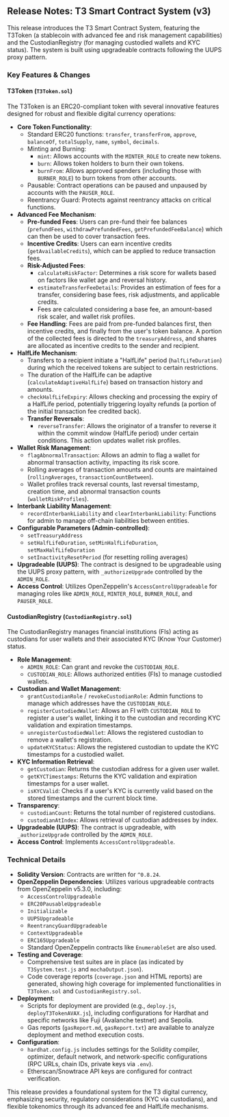 ## Release Notes: T3 Smart Contract System (v3)

This release introduces the T3 Smart Contract System, featuring the T3Token (a stablecoin with advanced fee and risk management capabilities) and the CustodianRegistry (for managing custodied wallets and KYC status). The system is built using upgradeable contracts following the UUPS proxy pattern.

### Key Features & Changes

#### T3Token (`T3Token.sol`)
The T3Token is an ERC20-compliant token with several innovative features designed for robust and flexible digital currency operations:

* **Core Token Functionality**:
    * Standard ERC20 functions: `transfer`, `transferFrom`, `approve`, `balanceOf`, `totalSupply`, `name`, `symbol`, `decimals`.
    * Minting and Burning:
        * `mint`: Allows accounts with the `MINTER_ROLE` to create new tokens.
        * `burn`: Allows token holders to burn their own tokens.
        * `burnFrom`: Allows approved spenders (including those with `BURNER_ROLE`) to burn tokens from other accounts.
    * Pausable: Contract operations can be paused and unpaused by accounts with the `PAUSER_ROLE`.
    * Reentrancy Guard: Protects against reentrancy attacks on critical functions.
* **Advanced Fee Mechanism**:
    * **Pre-funded Fees**: Users can pre-fund their fee balances (`prefundFees`, `withdrawPrefundedFees`, `getPrefundedFeeBalance`) which can then be used to cover transaction fees.
    * **Incentive Credits**: Users can earn incentive credits (`getAvailableCredits`), which can be applied to reduce transaction fees.
    * **Risk-Adjusted Fees**:
        * `calculateRiskFactor`: Determines a risk score for wallets based on factors like wallet age and reversal history.
        * `estimateTransferFeeDetails`: Provides an estimation of fees for a transfer, considering base fees, risk adjustments, and applicable credits.
        * Fees are calculated considering a base fee, an amount-based risk scaler, and wallet risk profiles.
    * **Fee Handling**: Fees are paid from pre-funded balances first, then incentive credits, and finally from the user's token balance. A portion of the collected fees is directed to the `treasuryAddress`, and shares are allocated as incentive credits to the sender and recipient.
* **HalfLife Mechanism**:
    * Transfers to a recipient initiate a "HalfLife" period (`halfLifeDuration`) during which the received tokens are subject to certain restrictions.
    * The duration of the HalfLife can be adaptive (`calculateAdaptiveHalfLife`) based on transaction history and amounts.
    * `checkHalfLifeExpiry`: Allows checking and processing the expiry of a HalfLife period, potentially triggering loyalty refunds (a portion of the initial transaction fee credited back).
    * **Transfer Reversals**:
        * `reverseTransfer`: Allows the originator of a transfer to reverse it within the commit window (HalfLife period) under certain conditions. This action updates wallet risk profiles.
* **Wallet Risk Management**:
    * `flagAbnormalTransaction`: Allows an admin to flag a wallet for abnormal transaction activity, impacting its risk score.
    * Rolling averages of transaction amounts and counts are maintained (`rollingAverages`, `transactionCountBetween`).
    * Wallet profiles track reversal counts, last reversal timestamp, creation time, and abnormal transaction counts (`walletRiskProfiles`).
* **Interbank Liability Management**:
    * `recordInterbankLiability` and `clearInterbankLiability`: Functions for admin to manage off-chain liabilities between entities.
* **Configurable Parameters (Admin-controlled)**:
    * `setTreasuryAddress`
    * `setHalfLifeDuration`, `setMinHalfLifeDuration`, `setMaxHalfLifeDuration`
    * `setInactivityResetPeriod` (for resetting rolling averages)
* **Upgradeable (UUPS)**: The contract is designed to be upgradeable using the UUPS proxy pattern, with `_authorizeUpgrade` controlled by the `ADMIN_ROLE`.
* **Access Control**: Utilizes OpenZeppelin's `AccessControlUpgradeable` for managing roles like `ADMIN_ROLE`, `MINTER_ROLE`, `BURNER_ROLE`, and `PAUSER_ROLE`.

#### CustodianRegistry (`CustodianRegistry.sol`)
The CustodianRegistry manages financial institutions (FIs) acting as custodians for user wallets and their associated KYC (Know Your Customer) status.

* **Role Management**:
    * `ADMIN_ROLE`: Can grant and revoke the `CUSTODIAN_ROLE`.
    * `CUSTODIAN_ROLE`: Allows authorized entities (FIs) to manage custodied wallets.
* **Custodian and Wallet Management**:
    * `grantCustodianRole` / `revokeCustodianRole`: Admin functions to manage which addresses have the `CUSTODIAN_ROLE`.
    * `registerCustodiedWallet`: Allows an FI with `CUSTODIAN_ROLE` to register a user's wallet, linking it to the custodian and recording KYC validation and expiration timestamps.
    * `unregisterCustodiedWallet`: Allows the registered custodian to remove a wallet's registration.
    * `updateKYCStatus`: Allows the registered custodian to update the KYC timestamps for a custodied wallet.
* **KYC Information Retrieval**:
    * `getCustodian`: Returns the custodian address for a given user wallet.
    * `getKYCTimestamps`: Returns the KYC validation and expiration timestamps for a user wallet.
    * `isKYCValid`: Checks if a user's KYC is currently valid based on the stored timestamps and the current block time.
* **Transparency**:
    * `custodianCount`: Returns the total number of registered custodians.
    * `custodianAtIndex`: Allows retrieval of custodian addresses by index.
* **Upgradeable (UUPS)**: The contract is upgradeable, with `_authorizeUpgrade` controlled by the `ADMIN_ROLE`.
* **Access Control**: Implements `AccessControlUpgradeable`.

### Technical Details

* **Solidity Version**: Contracts are written for `^0.8.24`.
* **OpenZeppelin Dependencies**: Utilizes various upgradeable contracts from OpenZeppelin v5.3.0, including:
    * `AccessControlUpgradeable`
    * `ERC20PausableUpgradeable`
    * `Initializable`
    * `UUPSUpgradeable`
    * `ReentrancyGuardUpgradeable`
    * `ContextUpgradeable`
    * `ERC165Upgradeable`
    * Standard OpenZeppelin contracts like `EnumerableSet` are also used.
* **Testing and Coverage**:
    * Comprehensive test suites are in place (as indicated by `T3System.test.js` and `mochaOutput.json`).
    * Code coverage reports (`coverage.json` and HTML reports) are generated, showing high coverage for implemented functionalities in `T3Token.sol` and `CustodianRegistry.sol`.
* **Deployment**:
    * Scripts for deployment are provided (e.g., `deploy.js`, `deployT3TokenAVAX.js`), including configurations for Hardhat and specific networks like Fuji (Avalanche testnet) and Sepolia.
    * Gas reports (`gasReport.md`, `gasReport.txt`) are available to analyze deployment and method execution costs.
* **Configuration**:
    * `hardhat.config.js` includes settings for the Solidity compiler, optimizer, default network, and network-specific configurations (RPC URLs, chain IDs, private keys via `.env`).
    * Etherscan/Snowtrace API keys are configured for contract verification.

This release provides a foundational system for the T3 digital currency, emphasizing security, regulatory considerations (KYC via custodians), and flexible tokenomics through its advanced fee and HalfLife mechanisms.
